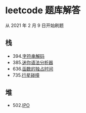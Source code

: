 # leetcode 题库解答

从 2021 年 2 月 9 日开始刷题

## 栈

- 394.[字符串解码](medium/394-decode-string.py)
- 385.[迷你语法分析器](medium/385-mini-parser.py)
- 636.[函数的独占时间](medium/636-exclusive-time-of-functions.py)
- 735.[行星碰撞](medium/735-asteroid-collision.py)

## 堆

- 502.[IPO](hard/502-ipo.py)
